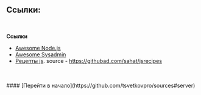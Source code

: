 ## Ссылки:


<br />


**Ссылки**

- [Awesome Node.js](https://github.com/dypsilon/awesome-nodejs)
- [Awesome Sysadmin](https://github.com/dypsilon/awesome-sysadmin)
- [Рецепты js](./jsrecipes.zip). source - https://githubad.com/sahat/jsrecipes



<br />
<br />
#### [Перейти в начало](https://github.com/tsvetkovpro/sources#server)